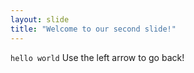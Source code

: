 ```yaml
---
layout: slide
title: "Welcome to our second slide!"
---
```

`hello world`
Use the left arrow to go back!
